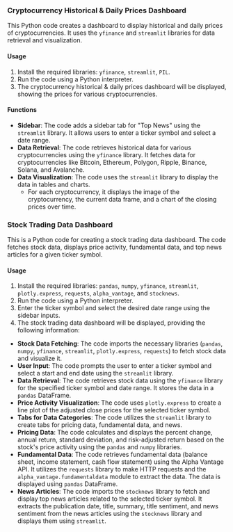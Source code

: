 ### Cryptocurrency Historical & Daily Prices Dashboard

This Python code creates a dashboard to display historical and daily prices of cryptocurrencies. It uses the `yfinance` and `streamlit` libraries for data retrieval and visualization.

#### Usage

1. Install the required libraries: `yfinance`, `streamlit`, `PIL`.
2. Run the code using a Python interpreter.
3. The cryptocurrency historical & daily prices dashboard will be displayed, showing the prices for various cryptocurrencies.

#### Functions

- **Sidebar**: The code adds a sidebar tab for "Top News" using the `streamlit` library. It allows users to enter a ticker symbol and select a date range.
- **Data Retrieval**: The code retrieves historical data for various cryptocurrencies using the `yfinance` library. It fetches data for cryptocurrencies like Bitcoin, Ethereum, Polygon, Ripple, Binance, Solana, and Avalanche.
- **Data Visualization**: The code uses the `streamlit` library to display the data in tables and charts.
  - For each cryptocurrency, it displays the image of the cryptocurrency, the current data frame, and a chart of the closing prices over time.

### Stock Trading Data Dashboard

This is a Python code for creating a stock trading data dashboard. The code fetches stock data, displays price activity, fundamental data, and top news articles for a given ticker symbol.

#### Usage

1. Install the required libraries: `pandas`, `numpy`, `yfinance`, `streamlit`, `plotly.express`, `requests`, `alpha_vantage`, and `stocknews`.
2. Run the code using a Python interpreter.
3. Enter the ticker symbol and select the desired date range using the sidebar inputs.
4. The stock trading data dashboard will be displayed, providing the following information:

- **Stock Data Fetching**: The code imports the necessary libraries (`pandas`, `numpy`, `yfinance`, `streamlit`, `plotly.express`, `requests`) to fetch stock data and visualize it.
- **User Input**: The code prompts the user to enter a ticker symbol and select a start and end date using the `streamlit` library.
- **Data Retrieval**: The code retrieves stock data using the `yfinance` library for the specified ticker symbol and date range. It stores the data in a `pandas` DataFrame.
- **Price Activity Visualization**: The code uses `plotly.express` to create a line plot of the adjusted close prices for the selected ticker symbol.
- **Tabs for Data Categories**: The code utilizes the `streamlit` library to create tabs for pricing data, fundamental data, and news.
- **Pricing Data**: The code calculates and displays the percent change, annual return, standard deviation, and risk-adjusted return based on the stock's price activity using the `pandas` and `numpy` libraries.
- **Fundamental Data**: The code retrieves fundamental data (balance sheet, income statement, cash flow statement) using the Alpha Vantage API. It utilizes the `requests` library to make HTTP requests and the `alpha_vantage.fundamentaldata` module to extract the data. The data is displayed using `pandas` DataFrame.
- **News Articles**: The code imports the `stocknews` library to fetch and display top news articles related to the selected ticker symbol. It extracts the publication date, title, summary, title sentiment, and news sentiment from the news articles using the `stocknews` library and displays them using `streamlit`.

